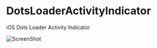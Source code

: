 # DotsLoaderActivityIndicator
iOS Dots Loader Activity Indicator

![ScreenShot](https://dl.dropboxusercontent.com/u/6044609/GitHubImages/Simulator%20Screen%20Shot%20Jan%2023%2C%202016%2C%2012.13.50%20AM.png)
